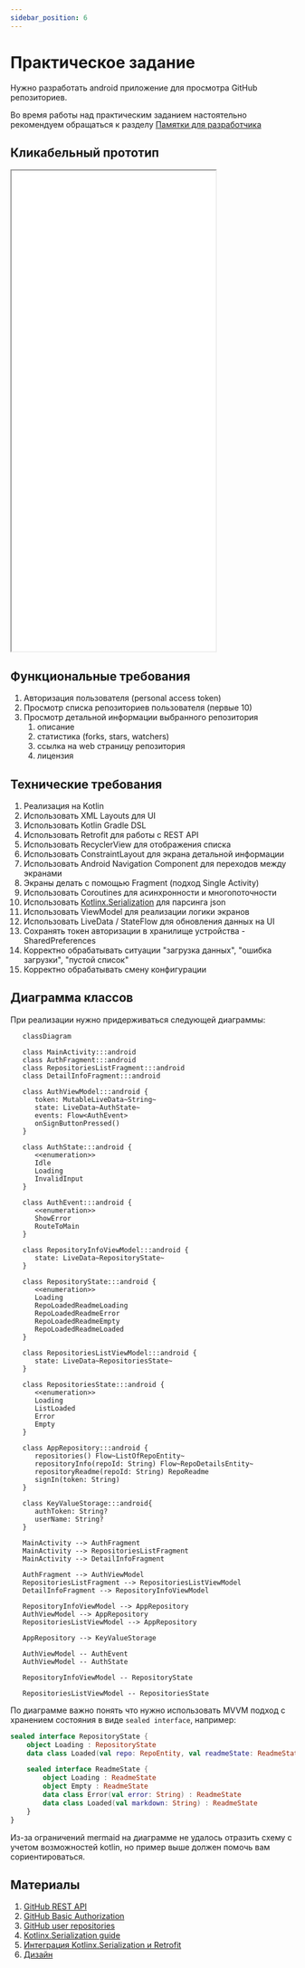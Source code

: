 ```yaml
---
sidebar_position: 6
---
```


# Практическое задание

Нужно разработать android приложение для просмотра GitHub репозиториев.

Во время работы над практическим заданием настоятельно рекомендуем обращаться к
разделу [Памятки для разработчика](/university/memos/function)

## Кликабельный прототип

<iframe width="361" height="850" src="//www.figma.com/embed?embed_host=share&url=https%3A%2F%2Fwww.figma.com%2Fproto%2FMh3ga5XAzyJNCY87NBp01G%2FGit_test%3Fnode-id%3D4%253A600%26scaling%3Dmin-zoom%26page-id%3D0%253A1%26starting-point-node-id%3D4%253A645" allowfullscreen></iframe>

## Функциональные требования

1. Авторизация пользователя (personal access token)
1. Просмотр списка репозиториев пользователя (первые 10)
1. Просмотр детальной информации выбранного репозитория
    1. описание
    1. статистика (forks, stars, watchers)
    1. ссылка на web страницу репозитория
    1. лицензия

## Технические требования

1. Реализация на Kotlin
1. Использовать XML Layouts для UI
1. Использовать Kotlin Gradle DSL
1. Использовать Retrofit для работы с REST API
1. Использовать RecyclerView для отображения списка
1. Использовать ConstraintLayout для экрана детальной информации
1. Использовать Android Navigation Component для переходов между экранами
1. Экраны делать с помощью Fragment (подход Single Activity)
1. Использовать Coroutines для асинхронности и многопоточности
1. Использовать [Kotlinx.Serialization](https://github.com/Kotlin/kotlinx.serialization) для парсинга json
1. Использовать ViewModel для реализации логики экранов
1. Использовать LiveData / StateFlow для обновления данных на UI
1. Сохранять токен авторизации в хранилище устройства - SharedPreferences
1. Корректно обрабатывать ситуации "загрузка данных", "ошибка загрузки", "пустой список"
1. Корректно обрабатывать смену конфигурации

## Диаграмма классов

При реализации нужно придерживаться следующей диаграммы:

```mermaid
   classDiagram

   class MainActivity:::android
   class AuthFragment:::android
   class RepositoriesListFragment:::android
   class DetailInfoFragment:::android
   
   class AuthViewModel:::android {
      token: MutableLiveData~String~
      state: LiveData~AuthState~
      events: Flow<AuthEvent>
      onSignButtonPressed()
   }
   
   class AuthState:::android {
      <<enumeration>>
      Idle
      Loading
      InvalidInput
   }
   
   class AuthEvent:::android {
      <<enumeration>>
      ShowError
      RouteToMain
   }
   
   class RepositoryInfoViewModel:::android {
      state: LiveData~RepositoryState~
   }
   
   class RepositoryState:::android {
      <<enumeration>>
      Loading
      RepoLoadedReadmeLoading
      RepoLoadedReadmeError
      RepoLoadedReadmeEmpty
      RepoLoadedReadmeLoaded
   }
   
   class RepositoriesListViewModel:::android {
      state: LiveData~RepositoriesState~
   }
   
   class RepositoriesState:::android {
      <<enumeration>>
      Loading
      ListLoaded
      Error
      Empty
   }
   
   class AppRepository:::android {
      repositories() Flow~ListOfRepoEntity~
      repositoryInfo(repoId: String) Flow~RepoDetailsEntity~
      repositoryReadme(repoId: String) RepoReadme
      signIn(token: String)
   }
   
   class KeyValueStorage:::android{
      authToken: String?
      userName: String?
   }
   
   MainActivity --> AuthFragment
   MainActivity --> RepositoriesListFragment
   MainActivity --> DetailInfoFragment
   
   AuthFragment --> AuthViewModel
   RepositoriesListFragment --> RepositoriesListViewModel
   DetailInfoFragment --> RepositoryInfoViewModel
   
   RepositoryInfoViewModel --> AppRepository
   AuthViewModel --> AppRepository
   RepositoriesListViewModel --> AppRepository
   
   AppRepository --> KeyValueStorage
   
   AuthViewModel -- AuthEvent
   AuthViewModel -- AuthState
   
   RepositoryInfoViewModel -- RepositoryState
   
   RepositoriesListViewModel -- RepositoriesState
```

По диаграмме важно понять что нужно использовать MVVM подход с хранением состояния в виде `sealed interface`, например:

```kotlin
sealed interface RepositoryState {
    object Loading : RepositoryState
    data class Loaded(val repo: RepoEntity, val readmeState: ReadmeState) : RepositoryState

    sealed interface ReadmeState {
        object Loading : ReadmeState
        object Empty : ReadmeState
        data class Error(val error: String) : ReadmeState
        data class Loaded(val markdown: String) : ReadmeState
    }
}
```

Из-за ограничений mermaid на диаграмме не удалось отразить схему с учетом возможностей kotlin, но пример выше должен
помочь вам сориентироваться.

## Материалы

1. [GitHub REST API](https://docs.github.com/en/rest)
1. [GitHub Basic Authorization](https://docs.github.com/en/rest/overview/other-authentication-methods#basic-authentication)
1. [GitHub user repositories](https://docs.github.com/en/rest/reference/repos#list-repositories-for-a-user)
1. [Kotlinx.Serialization guide](https://github.com/Kotlin/kotlinx.serialization/blob/master/docs/basic-serialization.md#json-decoding)
1. [Интеграция Kotlinx.Serialization и Retrofit](https://github.com/JakeWharton/retrofit2-kotlinx-serialization-converter)
1. [Дизайн](https://www.figma.com/file/Mh3ga5XAzyJNCY87NBp01G)

